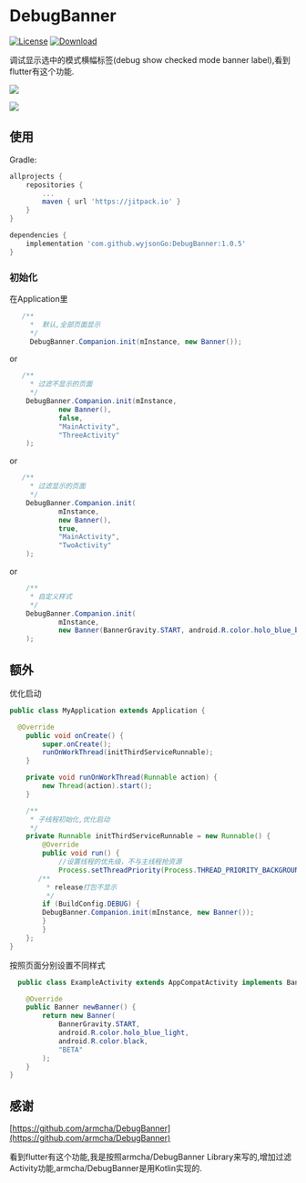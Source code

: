 # DebugBanner
[![License](https://img.shields.io/badge/license-Apache%202-green.svg)](https://www.apache.org/licenses/LICENSE-2.0)
[![Download](https://jitpack.io/v/wyjsonGo/DebugBanner.svg)](https://jitpack.io/#wyjsonGo/DebugBanner)

调试显示选中的模式横幅标签(debug show checked mode banner label),看到flutter有这个功能.

![](screenshots/1.png)

![](screenshots/4.png)

## 使用
Gradle:

```groovy
allprojects {
    repositories {
        ...
        maven { url 'https://jitpack.io' }
    }
}
```

```groovy
dependencies {
    implementation 'com.github.wyjsonGo:DebugBanner:1.0.5'
}
```

### 初始化
在Application里

```java
   /**
     *  默认,全部页面显示
     */
     DebugBanner.Companion.init(mInstance, new Banner());
```
or

```java
   /**
     * 过滤不显示的页面
     */
    DebugBanner.Companion.init(mInstance,
            new Banner(),
            false,
            "MainActivity",
            "ThreeActivity"
    );
```
or

```java
   /**
     * 过滤显示的页面
     */
    DebugBanner.Companion.init(
            mInstance,
            new Banner(),
            true,
            "MainActivity",
            "TwoActivity"
    );  
```

or

```java
    /**
     * 自定义样式
     */
    DebugBanner.Companion.init(
            mInstance,
            new Banner(BannerGravity.START, android.R.color.holo_blue_bright, android.R.color.holo_red_light, "BETA")
    );
```


## 额外
优化启动

```java
public class MyApplication extends Application {

  @Override
    public void onCreate() {
        super.onCreate();
        runOnWorkThread(initThirdServiceRunnable);
    }

    private void runOnWorkThread(Runnable action) {
        new Thread(action).start();
    }

    /**
     * 子线程初始化,优化启动
     */
    private Runnable initThirdServiceRunnable = new Runnable() {
        @Override
        public void run() {
            //设置线程的优先级，不与主线程抢资源
            Process.setThreadPriority(Process.THREAD_PRIORITY_BACKGROUND);
	   /**
	     * release打包不显示
	     */
	    if (BuildConfig.DEBUG) {
		DebugBanner.Companion.init(mInstance, new Banner());
	    }
        }
    };
}
```
按照页面分别设置不同样式

```java
  public class ExampleActivity extends AppCompatActivity implements BannerView {

    @Override
    public Banner newBanner() {
        return new Banner(
	        BannerGravity.START, 
	        android.R.color.holo_blue_light, 
	        android.R.color.black, 
	        "BETA"
        );
    }
}

```

## 感谢
[https://github.com/armcha/DebugBanner](https://github.com/armcha/DebugBanner) 

看到flutter有这个功能,我是按照armcha/DebugBanner Library来写的,增加过滤Activity功能,armcha/DebugBanner是用Kotlin实现的.

        
        
        
        
        
        
        



